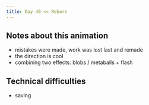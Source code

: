 ```yaml
---
title: Day 40 << Reborn
---
```


## Notes about this animation

- mistakes were made, work was lost last and remade
- the direction is cool
- combining two effects: blobs / metaballs + flash

## Technical difficulties

- saving
